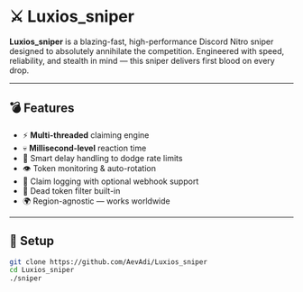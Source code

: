 # ⚔️ Luxios_sniper

**Luxios_sniper** is a blazing-fast, high-performance Discord Nitro sniper designed to absolutely annihilate the competition. Engineered with speed, reliability, and stealth in mind — this sniper delivers first blood on every drop.

---

## 💣 Features

- ⚡ **Multi-threaded** claiming engine
- 💀 **Millisecond-level** reaction time
- 🧠 Smart delay handling to dodge rate limits
- 👁️ Token monitoring & auto-rotation
- 🧪 Claim logging with optional webhook support
- 🧱 Dead token filter built-in
- 🌍 Region-agnostic — works worldwide

---

## 🔧 Setup

```bash
git clone https://github.com/AevAdi/Luxios_sniper
cd Luxios_sniper
./sniper

